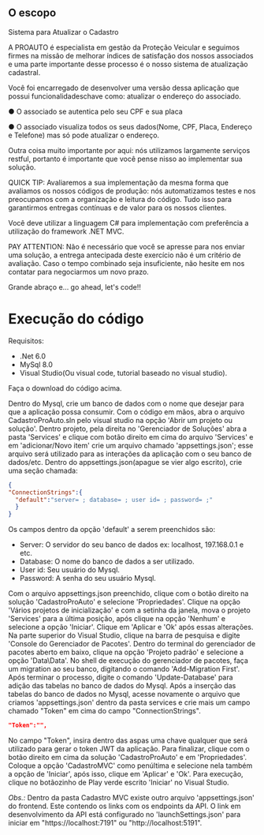 ## O escopo

Sistema para Atualizar o Cadastro

A PROAUTO é especialista em gestão da Proteção Veicular e seguimos firmes na missão de melhorar índices de satisfação dos nossos associados e uma parte importante desse processo é o nosso sistema de atualização cadastral.

Você foi encarregado de desenvolver uma versão dessa aplicação que possui funcionalidadeschave como: atualizar o endereço do associado.

● O associado se autentica pelo seu CPF e sua placa

● O associado visualiza todos os seus dados(Nome, CPF, Placa, Endereço e Telefone)
mas só pode atualizar o endereço.

Outra coisa muito importante por aqui: nós utilizamos largamente serviços restful, portanto é importante que você pense nisso ao implementar sua solução.

QUICK TIP: Avaliaremos a sua implementação da mesma forma que avaliamos os nossos códigos de produção: nós automatizamos testes e nos preocupamos com a organização e leitura do código. Tudo isso para garantirmos entregas contínuas e de valor para os nossos clientes.

Você deve utilizar a linguagem C# para implementação com preferência a utilização do
framework .NET MVC.

PAY ATTENTION: Não é necessário que você se apresse para nos enviar uma solução, a entrega antecipada deste exercício não é um critério de avaliação. Caso o tempo combinado seja insuficiente, não hesite em nos contatar para negociarmos um novo prazo. 

Grande abraço e... go ahead, let's code!!

# Execução do código

Requisitos:

- .Net 6.0
- MySql 8.0
- Visual Studio(Ou visual code, tutorial baseado no visual studio).

Faça o download do código acima.

Dentro do Mysql, crie um banco de dados com o nome que desejar para que a aplicação possa consumir.
Com o código em mãos, abra o arquivo CadastroProAuto.sln pelo visual studio na opção 'Abrir um projeto ou solução'. Dentro projeto, pela direita no 'Gerenciador de Soluções' abra a pasta 'Services' e clique com botão direito em cima do arquivo 'Services' e em 'adicionar/Novo item' crie um arquivo chamado 'appsettings.json'; esse arquivo será utilizado para as interações da aplicação com o seu banco de dados/etc. Dentro do appsettings.json(apague se vier algo escrito), crie uma seção chamada: 

```json
{
"ConnectionStrings":{
  "default":"server= ; database= ; user id= ; password= ;"
  }
}
```

Os campos dentro da opção 'default' a serem preenchidos são:

- Server: O servidor do seu banco de dados ex: localhost, 197.168.0.1 e etc.
- Database: O nome do banco de dados a ser utilizado.
- User id: Seu usuário do Mysql.
- Password: A senha do seu usuário Mysql.

Com o arquivo appsettings.json preenchido, clique com o botão direito na solução 'CadastroProAuto' e selecione 'Propriedades'. Clique na opção 'Vários projetos de inicialização' e com a setinha da janela, mova o projeto 'Services' para a última posição, após clique na opção 'Nenhum' e selecione a opção 'Iniciar'. Clique em 'Aplicar e 'Ok' após essas alterações. Na parte superior do Visual Studio, clique na barra de pesquisa e digite 'Console do Gerenciador de Pacotes'. Dentro do terminal do gerenciador de pacotes aberto em baixo, clique na opção 'Projeto padrão' e selecione a opção 'Data\Data'. No shell de execução do gerenciador de pacotes, faça um migration ao seu banco, digitando o comando 'Add-Migration First'. Após terminar o processo, digite o comando 'Update-Database' para adição das tabelas no banco de dados do Mysql.
Após a inserção das tabelas do banco de dados no Mysql, acesse novamente o arquivo que criamos 'appsettings.json' dentro da pasta services e crie mais um campo chamado "Token" em cima do campo "ConnectionStrings".

```json
"Token":"",
```

No campo "Token", insira dentro das aspas uma chave qualquer que será utilizado para gerar o token JWT da aplicação.
Para finalizar, clique com o botão direito em cima da solução 'CadastroProAuto' e em 'Propriedades'. Coloque a opção 'CadastroMVC' como penúltima e selecione nela também a opção de 'Iniciar', após isso, clique em 'Aplicar' e 'Ok'. Para execução, clique no botãozinho de Play verde escrito 'Iniciar' no Visual Studio.

*Obs.:* Dentro da pasta Cadastro MVC existe outro arquivo 'appsettings.json' do frontend. Este contendo os links com os endpoints da API. O link em desenvolvimento da API está configurado no 'launchSettings.json' para iniciar em "https://localhost:7191" ou "http://localhost:5191".
